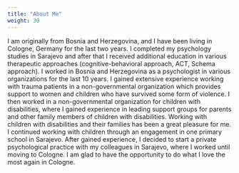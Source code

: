 ```yaml
---
title: "About Me"
weight: 30
---
```


I am originally from Bosnia and Herzegovina, and I have been living in Cologne, Germany for the last two years. I completed my psychology studies in Sarajevo and after that I received additional education in various therapeutic approaches (cognitive-behavioral approach, ACT, Schema approach).
I worked in Bosnia and Herzegovina as a psychologist in various organizations for the last 10 years. I gained extensive experience working with trauma patients in a non-governmental organization which provides support to women and children who have survived some form of violence. I then worked in a non-governmental organization for children with disabilities, where I gained experience in leading support groups for parents and other family members of children with disabilities. Working with children with disabilities and their families has been a great pleasure for me. I continued working with children through an engagement in one primary school in Sarajevo. After gained experience, I decided to start a private psychological practice with my colleagues in Sarajevo, where I worked until moving to Cologne.
I am glad to have the opportunity to do what I love the most again in Cologne.


